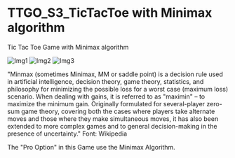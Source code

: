# TTGO_S3_TicTacToe with Minimax algorithm

Tic Tac Toe Game with Minimax algorithm

![Img1](https://github.com/FVC-projects/TTGO_S3_TicTacToe/assets/157984341/7415462d-c9cd-49ab-9487-16350c038f2b)
![Img2](https://github.com/FVC-projects/TTGO_S3_TicTacToe/assets/157984341/2eae9fed-871e-408f-befa-515187df54f4)
![Img3](https://github.com/FVC-projects/TTGO_S3_TicTacToe/assets/157984341/87c97a01-b3a6-4d89-bfa4-593eb11fdbfc)


"Minmax (sometimes Minimax, MM or saddle point) is a decision rule used in artificial intelligence, decision theory, game theory, statistics, and philosophy for minimizing the possible loss for a worst case (maximum loss) scenario. When dealing with gains, it is referred to as "maximin" – to maximize the minimum gain. Originally formulated for several-player zero-sum game theory, covering both the cases where players take alternate moves and those where they make simultaneous moves, it has also been extended to more complex games and to general decision-making in the presence of uncertainty."
Font: Wikipedia

The "Pro Option" in this Game use the Minimax Algorithm.
